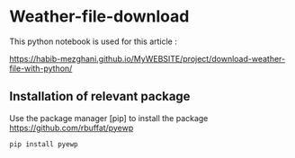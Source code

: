 # Weather-file-download
This python notebook is used for this article :

https://habib-mezghani.github.io/MyWEBSITE/project/download-weather-file-with-python/

## Installation of relevant package

Use the package manager [pip] to install the package https://github.com/rbuffat/pyewp
```bash
pip install pyewp
```

